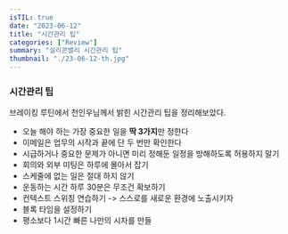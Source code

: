 ```yaml
---
isTIL: true
date: "2023-06-12"
title: "시간관리 팁"
categories: ["Review"]
summary: "실리콘밸리 시간관리 팁"
thumbnail: "./23-06-12-th.jpg"
---
```



### 시간관리 팁
브레이킹 루틴에서 천인우님께서 밝힌 시간관리 팁을 정리해보았다.

- 오늘 해야 하는 가장 중요한 일을 **딱 3가지**만 정한다
- 이메일은 업무의 시작과 끝에 단 두 번만 확인한다
- 시급하거나 중요한 문제가 아니면 미리 정해둔 일정을 방해하도록 허용하지 말기
- 회의와 외부 미팅은 하루에 몰아서 잡기
- 스케줄에 없는 일은 절대 하지 않기
- 운동하는 시간 하루 30분은 무조건 확보하기
- 컨텍스트 스위칭 연습하기 -> 스스로를 새로운 환경에 노출시키자
- 블록 타임을 설정하기
- 평소보다 1시간 빠른 나만의 시차를 만들
